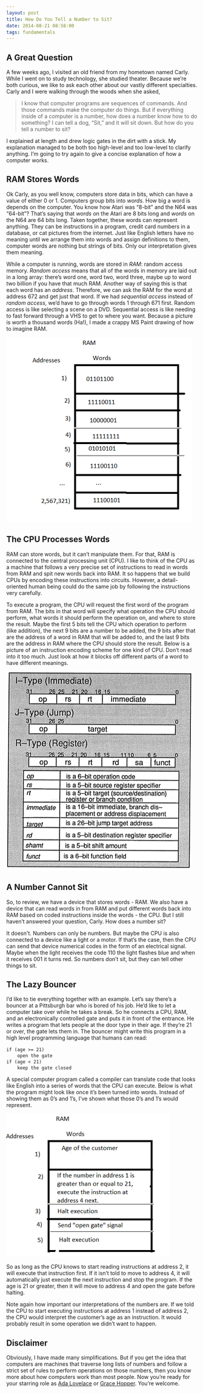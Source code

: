 ```yaml
---
layout: post
title: How Do You Tell a Number to Sit?
date: 2014-08-21 08:58:00
tags: fundamentals
---
```


A Great Question
-----------------

A few weeks ago, I visited an old friend from my hometown named Carly. While I went on to study technology, she studied theater. Because we’re both curious, we like to ask each other about our vastly different specialties. Carly and I were walking through the woods when she asked,

> I know that computer programs are sequences of commands. And those commands make the computer do things. But if everything inside of a computer is a number, how does a number know how to do something? I can tell a dog, “Sit,” and it will sit down. But how do you tell a number to sit? 

I explained at length and drew logic gates in the dirt with a stick. My explanation managed to be both too high-level and too low-level to clarify anything. I’m going to try again to give a concise explanation of how a computer works.

RAM Stores Words
-----------------

Ok Carly, as you well know, computers store data in bits, which can have a value of either 0 or 1. Computers group bits into _words_. How big a word is depends on the computer. You know how Atari was “8-bit” and the N64 was “64-bit”? That’s saying that _words_ on the Atari are 8 bits long and _words_ on the N64 are 64 bits long. Taken together, these words can represent anything. They can be instructions in a program, credit card numbers in a database, or cat pictures from the internet. Just like English letters have no meaning until we arrange them into words and assign definitions to them, computer words are nothing but strings of bits. Only our interpretation gives them meaning.

While a computer is running, words are stored in _RAM_: random access memory. _Random access_ means that all of the words in memory are laid out in a long array: there’s word one, word two, word three, maybe up to word two billion if you have that much RAM. Another way of saying this is that each word has an _address_. Therefore, we can ask the RAM for the word at address 672 and get just that word. If we had _sequential access_ instead of _random access_, we’d have to go through words 1 through 671 first. Random access is like selecting a scene on a DVD. Sequential access is like needing to fast forward through a VHS to get to where you want. Because a picture is worth a thousand words (Ha!), I made a crappy MS Paint drawing of how to imagine RAM.


![I am a true artist.](/images/RAM.png)
 
The CPU Processes Words
------------------------

RAM can store words, but it can’t manipulate them. For that, RAM is connected to the central processing unit (CPU). I like to think of the CPU as a machine that follows a very precise set of instructions to read in words from RAM and spit new words back into RAM. It so happens that we build CPUs by encoding these instructions into circuits. However, a detail-oriented human being could do the same job by following the instructions very carefully.

To execute a program, the CPU will request the first word of the program from RAM. The bits in that word will specify what operation the CPU should perform, what words it should perform the operation on, and where to store the result. Maybe the first 5 bits tell the CPU which operation to perform (like addition), the next 9 bits are a number to be added, the 9 bits after that are the address of a word in RAM that will be added to, and the last 9 bits are the address in RAM where the CPU should store the result. Below is a picture of an instruction encoding scheme for one kind of CPU. Don’t read into it too much. Just look at how it blocks off different parts of a word to have different meanings.


![Everyone loo0oooves MIPS.](/images/MIPS.gif)
 
A Number Cannot Sit
--------------------

So, to review, we have a device that stores words - RAM. We also have a device that can read words in from RAM and put different words back into RAM based on coded instructions inside the words - the CPU. But I still haven’t answered your question, Carly. How does a number sit? 

It doesn't. Numbers can only be numbers. But maybe the CPU is also connected to a device like a light or a motor. If that’s the case, then the CPU can send that device numerical codes in the form of an electrical signal. Maybe when the light receives the code 110 the light flashes blue and when it receives 001 it turns red. So numbers don’t sit, but they can tell other things to sit.

The Lazy Bouncer
----------------

I’d like to tie everything together with an example. Let’s say there’s a bouncer at a Pittsburgh bar who is bored of his job. He’d like to let a computer take over while he takes a break. So he connects a CPU, RAM, and an electronically controlled gate and puts it in front of the entrance. He writes a program that lets people at the door type in their age. If they’re 21 or over, the gate lets them in. The bouncer might write this program in a high level programming language that humans can read:

	if (age >= 21)
		open the gate
	if (age < 21)
		keep the gate closed

A special computer program called a compiler can translate code that looks like English into a series of words that the CPU can execute. Below is what the program might look like once it’s been turned into words. Instead of showing them as 0’s and 1’s, I’ve shown what those 0’s and 1’s would represent.

![This is an accurate reflection of my embedded systems expertise.](/images/Program.png)

So as long as the CPU knows to start reading instructions at address 2, it will execute that instruction first. If it isn’t told to move to address 4, it will automatically just execute the next instruction and stop the program. If the age is 21 or greater, then it will move to address 4 and open the gate before halting. 

Note again how important our interpretations of the numbers are. If we told the CPU to start executing instructions at address 1 instead of address 2, the CPU would interpret the customer’s age as an instruction. It would probably result in some operation we didn’t want to happen.

Disclaimer
-----------

Obviously, I have made many simplifications. But if you get the idea that computers are machines that traverse long lists of numbers and follow a strict set of rules to perform operations on those numbers, then you know more about how computers work than most people. Now you’re ready for your starring role as [Ada Lovelace][ada] or [Grace Hopper][grace]. You’re welcome.

[ada]:	http://en.wikipedia.org/wiki/Ada_Lovelace
[grace]:	http://en.wikipedia.org/wiki/Grace_hopper